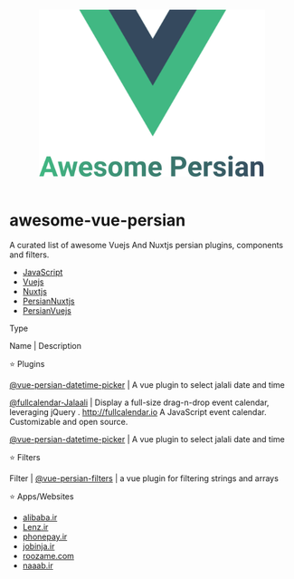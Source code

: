 <p align="center">
  <br>
  <img width="400" src="./logo.svg" alt="logo of vue-awesome repository">
  <br>
  <br>
</p>

# awesome-vue-persian
A curated list of awesome Vuejs And Nuxtjs persian plugins, components and filters.

 - [JavaScript](#javascript)
 - [Vuejs](#vuejs)
 - [Nuxtjs](#Nuxtjs)
 - [PersianNuxtjs](#persianNuxtjs)
 - [PersianVuejs](#persianvuejs)
 
 
Type

Name | Description


:star: Plugins

[@vue-persian-datetime-picker](https://github.com/talkhabi/vue-persian-datetime-picker) | A vue plugin to select jalali date and time

[@fullcalendar-Jalaali](https://github.com/Natico/fullcalendar-Jalaali) | Display a full-size drag-n-drop event calendar, leveraging jQuery . http://fullcalendar.io A JavaScript event calendar. Customizable and open source.

[@vue-persian-datetime-picker](https://github.com/talkhabi/vue-persian-datetime-picker) | A vue plugin to select jalali date and time



:star: Filters

Filter | [@vue-persian-filters](https://github.com/aliyr/vue-persian-filters) | a vue plugin for filtering strings and arrays


:star: Apps/Websites

 - [alibaba.ir](https://www.alibaba.ir)
 - [Lenz.ir](http://lenz.ir)
 - [phonepay.ir](https://www.phonepay.ir)
 - [jobinja.ir](https://jobinja.ir)
 - [roozame.com](http://www.roozame.com)
 - [naaab.ir](http://www.naaab.ir)

